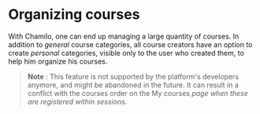 # Organizing courses

With Chamilo, one can end up managing a large quantity of courses. In addition to _general_ course categories, all course creators have an option to create _personal_ categories, visible only to the user who created them, to help him organize his courses.

> **Note** : This feature is not supported by the platform's developers anymore, and might be abandoned in the future. It can result in a conflict with the courses order on the My courses _page when these are registered within sessions._

